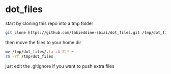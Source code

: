 # dot_files

start by cloning this repo into a tmp folder
```bash
git clone https://github.com/takieddine-sbiai/dot_files.git /tmp/dot_files
```

then move the files to your home dir
```bash
mv /tmp/dot_files/.[a-zA-Z]* ~
rm -rf /tmp/dot_files
```

just edit the .gitignore if you want to push extra files
